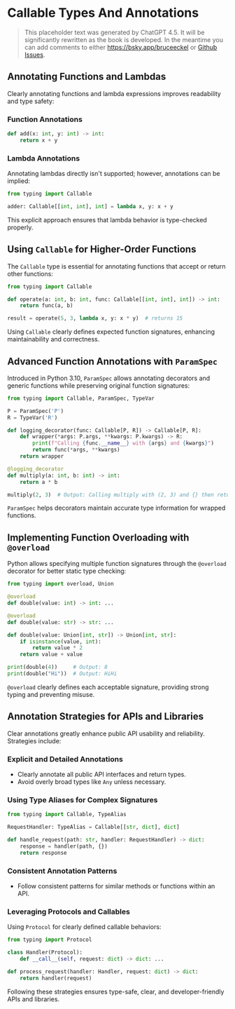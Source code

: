 # Callable Types And Annotations

> This placeholder text was generated by ChatGPT 4.5.
> It will be significantly rewritten as the book is developed.
> In the meantime you can add comments to either <https://bsky.app/bruceeckel> or [Github Issues](https://github.com/Thinking-In-Types/ThinkingInTypes_Book/issues).

## Annotating Functions and Lambdas

Clearly annotating functions and lambda expressions improves readability and type safety:

### Function Annotations

```python
def add(x: int, y: int) -> int:
    return x + y
```

### Lambda Annotations

Annotating lambdas directly isn't supported; however, annotations can be implied:

```python
from typing import Callable

adder: Callable[[int, int], int] = lambda x, y: x + y
```

This explicit approach ensures that lambda behavior is type-checked properly.

## Using `Callable` for Higher-Order Functions

The `Callable` type is essential for annotating functions that accept or return other functions:

```python
from typing import Callable

def operate(a: int, b: int, func: Callable[[int, int], int]) -> int:
    return func(a, b)

result = operate(5, 3, lambda x, y: x * y)  # returns 15
```

Using `Callable` clearly defines expected function signatures, enhancing maintainability and correctness.

## Advanced Function Annotations with `ParamSpec`

Introduced in Python 3.10, `ParamSpec` allows annotating decorators and generic functions while preserving original function signatures:

```python
from typing import Callable, ParamSpec, TypeVar

P = ParamSpec('P')
R = TypeVar('R')

def logging_decorator(func: Callable[P, R]) -> Callable[P, R]:
    def wrapper(*args: P.args, **kwargs: P.kwargs) -> R:
        print(f"Calling {func.__name__} with {args} and {kwargs}")
        return func(*args, **kwargs)
    return wrapper

@logging_decorator
def multiply(a: int, b: int) -> int:
    return a * b

multiply(2, 3)  # Output: Calling multiply with (2, 3) and {} then returns 6
```

`ParamSpec` helps decorators maintain accurate type information for wrapped functions.

## Implementing Function Overloading with `@overload`

Python allows specifying multiple function signatures through the `@overload` decorator for better static type checking:

```python
from typing import overload, Union

@overload
def double(value: int) -> int: ...

@overload
def double(value: str) -> str: ...

def double(value: Union[int, str]) -> Union[int, str]:
    if isinstance(value, int):
        return value * 2
    return value + value

print(double(4))     # Output: 8
print(double("Hi"))  # Output: HiHi
```

`@overload` clearly defines each acceptable signature, providing strong typing and preventing misuse.

## Annotation Strategies for APIs and Libraries

Clear annotations greatly enhance public API usability and reliability.
Strategies include:

### Explicit and Detailed Annotations

- Clearly annotate all public API interfaces and return types.
- Avoid overly broad types like `Any` unless necessary.

### Using Type Aliases for Complex Signatures

```python
from typing import Callable, TypeAlias

RequestHandler: TypeAlias = Callable[[str, dict], dict]

def handle_request(path: str, handler: RequestHandler) -> dict:
    response = handler(path, {})
    return response
```

### Consistent Annotation Patterns

- Follow consistent patterns for similar methods or functions within an API.

### Leveraging Protocols and Callables

Using `Protocol` for clearly defined callable behaviors:

```python
from typing import Protocol

class Handler(Protocol):
    def __call__(self, request: dict) -> dict: ...

def process_request(handler: Handler, request: dict) -> dict:
    return handler(request)
```

Following these strategies ensures type-safe, clear, and developer-friendly APIs and libraries.
